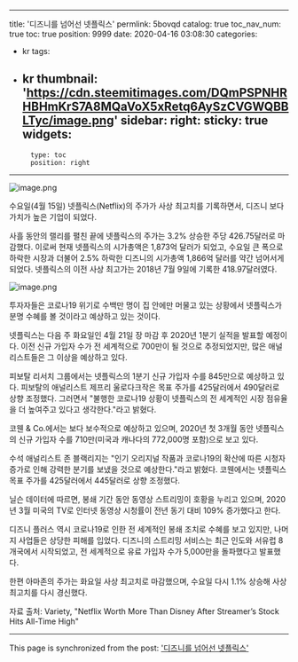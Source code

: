 
---
title: '디즈니를 넘어선 넷플릭스'
permlink: 5bovqd
catalog: true
toc_nav_num: true
toc: true
position: 9999
date: 2020-04-16 03:08:30
categories:
- kr
tags:
- kr
thumbnail: 'https://cdn.steemitimages.com/DQmPSPNHRHBHmKrS7A8MQaVoX5xRetq6AySzCVGWQBBLTyc/image.png'
sidebar:
    right:
        sticky: true
widgets:
    -
        type: toc
        position: right
---


![image.png](https://cdn.steemitimages.com/DQmPSPNHRHBHmKrS7A8MQaVoX5xRetq6AySzCVGWQBBLTyc/image.png)



수요일(4월 15일) 넷플릭스(Netflix)의 주가가 사상 최고치를 기록하면서, 디즈니 보다 가치가 높은 기업이 되었다.


사흘 동안의 랠리를 펼친 끝에 넷플릭스의 주가는 3.2% 상승한 주당 426.75달러로 마감했다. 이로써 현재 넷플릭스의 시가총액은 1,873억 달러가 되었고, 수요일 큰 폭으로 하락한 시장과 더불어 2.5% 하락한 디즈니의 시가총액 1,866억 달러를 약간 넘어서게 되었다. 넷플릭스의 이전 사상 최고가는 2018년 7월 9일에 기록한 418.97달러였다.


![image.png](https://cdn.steemitimages.com/DQmZpwmUxXt9QCJzHsf2RYKX1EjyxxDTNLatMFGez9CWgAE/image.png)


투자자들은 코로나19 위기로 수백만 명이 집 안에만 머물고 있는 상황에서 넷플릭스가 분명 수혜를 볼 것이라고 예상하고 있는 것이다.


넷플릭스는 다음 주 화요일인 4월 21일 장 마감 후 2020년 1분기 실적을 발표할 예정이다. 이전 신규 가입자 수가 전 세계적으로 700만이 될 것으로 추정되었지만, 많은 애널리스트들은 그 이상을 예상하고 있다.


피보탈 리서치 그룹에서는 넷플릭스의 1분기 신규 가입자 수를 845만으로 예상하고 있다. 피보탈의 애널리스트 제프리 울로다크작은 목표 주가를 425달러에서 490달러로 상향 조정했다. 그러면서 "불행한 코로나19 상황이 넷플릭스의 전 세계적인 시장 점유율을 더 높여주고 있다고 생각한다."라고 밝혔다.


코웬 & Co.에서는 보다 보수적으로 예상하고 있으며, 2020년 첫 3개월 동안 넷플릭스의 신규 가입자 수를 710만(미국과 캐나다의 772,000명 포함)으로 보고 있다.


수석 애널리스트 존 블랙리지는 "인기 오리지널 작품과 코로나19의 확산에 따른 시청자 증가로 인해 강력한 분기를 보냈을 것으로 예상한다."라고 밝혔다. 코웬에서는 넷플릭스 목표 주가를 425달러에서 445달러로 상향 조정했다.


닐슨 데이터에 따르면, 봉쇄 기간 동안 동영상 스트리밍이 호황을 누리고 있으며, 2020년 3월 미국의 TV로 인터넷 동영상 시청률이 전년 동기 대비 109% 증가했다고 한다.


디즈니 플러스 역시 코로나19로 인한 전 세계적인 봉쇄 조치로 수혜를 보고 있지만, 나머지 사업들은 상당한 피해를 입었다. 디즈니의 스트리밍 서비스는 최근 인도와 서유럽 8개국에서 시작되었고, 전 세계적으로 유료 가입자 수가 5,000만을 돌파했다고 발표했다.


한편 아마존의 주가는 화요일 사상 최고치로 마감했으며, 수요일 다시 1.1% 상승해 사상 최고치를 다시 경신했다.


자료 출처: Variety, "Netflix Worth More Than Disney After Streamer’s Stock Hits All-Time High"

- - -

This page is synchronized from the post: ['디즈니를 넘어선 넷플릭스'](https://steemit.com/@pius.pius/5bovqd)
